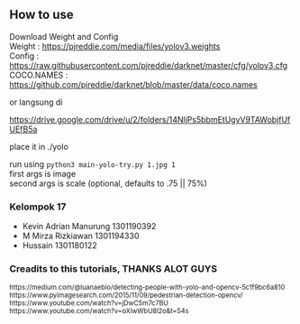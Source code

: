 ## How to use

Download Weight and Config<br>
Weight : https://pjreddie.com/media/files/yolov3.weights <br>
Config : https://raw.githubusercontent.com/pjreddie/darknet/master/cfg/yolov3.cfg <br>
COCO.NAMES : https://github.com/pjreddie/darknet/blob/master/data/coco.names

or langsung di

https://drive.google.com/drive/u/2/folders/14NljPs5bbmEtUgvV9TAWobjfUfUEfB5a

place it in ./yolo

run using 
<code>python3 main-yolo-try.py 1.jpg 1</code>
<br>
first args is image<br>
second args is scale (optional, defaults to .75 || 75%)

### Kelompok 17
- Kevin Adrian Manurung 1301190392
- M Mirza Rizkiawan 1301194330
- Hussain 1301180122

### Creadits to this tutorials, THANKS ALOT GUYS
<small>
https://medium.com/@luanaebio/detecting-people-with-yolo-and-opencv-5c1f9bc6a810 <br>
https://www.pyimagesearch.com/2015/11/09/pedestrian-detection-opencv/ <br>
https://www.youtube.com/watch?v=jDwC5m7c7BU <br>
https://www.youtube.com/watch?v=oXlwWbU8l2o&t=54s <br>
</small>

